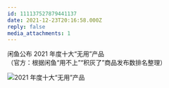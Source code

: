 ```yaml
---
id: 111137527879441137
date: 2021-12-23T20:16:58.000Z
reply: false
media_attachments: 1
---
```


闲鱼公布 2021 年度十大“无用”产品  
（官方：根据闲鱼“用不上”“积灰了”商品发布数排名整理）

![2021 年度十大“无用”产品](https://files.e5n.cc/media_attachments/files/115/093/001/175/258/772/original/2fb8846676b33421.jpeg)
